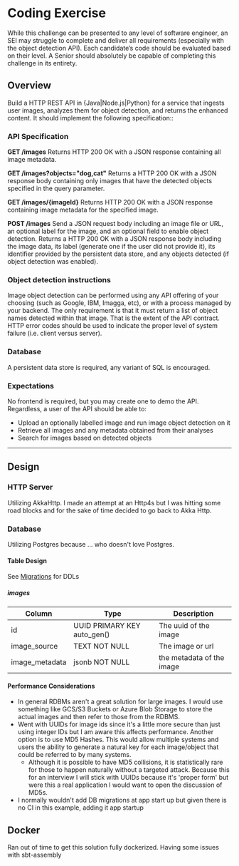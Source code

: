# Coding Exercise

While this challenge can be presented to any level of software engineer, an SEI may struggle to complete and deliver all requirements (especially
with the object detection API). Each candidate’s code should be evaluated based on their level. A Senior should absolutely be capable of
completing this challenge in its entirety.

## Overview
Build a HTTP REST API in {Java|Node.js|Python} for a service that ingests user images, analyzes them for object detection, and returns the
enhanced content. It should implement the following specification::

### API Specification

**GET /images**
Returns HTTP 200 OK with a JSON response containing all image metadata.

**GET /images?objects="dog,cat"**
Returns a HTTP 200 OK with a JSON response body containing only images that have the detected objects specified in the query
parameter.

**GET /images/{imageId}**
Returns HTTP 200 OK with a JSON response containing image metadata for the specified image.

**POST /images**
Send a JSON request body including an image file or URL, an optional label for the image, and an optional field to enable object
detection.
Returns a HTTP 200 OK with a JSON response body including the image data, its label (generate one if the user did not provide it), its
identifier provided by the persistent data store, and any objects detected (if object detection was enabled).

### Object detection instructions
Image object detection can be performed using any API offering of your choosing (such as Google, IBM, Imagga, etc), or with a process
managed by your backend. The only requirement is that it must return a list of object names detected within that image.
That is the extent of the API contract. HTTP error codes should be used to indicate the proper level of system failure (i.e. client versus server).

### Database
A persistent data store is required, any variant of SQL is encouraged.

### Expectations

No frontend is required, but you may create one to demo the API. Regardless, a user of the API should be able to:
  - Upload an optionally labelled image and run image object detection on it
  - Retrieve all images and any metadata obtained from their analyses
  - Search for images based on detected objects


------------------
 
## Design

### HTTP Server
Utilizing AkkaHttp. I made an attempt at an Http4s but I was hitting some road blocks and for the sake 
of time decided to go back to Akka Http.

### Database
Utilizing Postgres because ... who doesn't love Postgres.

#### Table Design

See [Migrations](api/src/main/resources/db/migration) for DDLs

##### images
| Column         | Type                        | Description               |
|----------------|-----------------------------|---------------------------|
| id             | UUID PRIMARY KEY auto_gen() | The uuid of the image     |
| image_source   | TEXT NOT NULL               | The image or url          |
| image_metadata | jsonb NOT NULL              | the metadata of the image |

#### Performance Considerations

  - In general RDBMs aren't a great solution for large images. I would use something like GCS/S3 Buckets or Azure Blob
    Storage to store the actual images and then refer to those from the RDBMS.
  - Went with UUIDs for image ids since it's a little more secure than just using integer IDs but I am aware this affects
     performance. Another option is to use MD5 Hashes. This would allow multiple systems and users the ability to generate
     a natural key for each image/object that could be referred to by many systems.
    - Although it is possible to have MD5 collisions, it is statistically rare for those to happen naturally 
      without a targeted attack. Because this for an interview I will stick with UUIDs because it's 'proper form' 
      but were this a real application I would want to open the discussion of MD5s.  
  - I normally wouldn't add DB migrations at app start up but given there is no CI in this example, adding it app startup

## Docker
Ran out of time to get this solution fully dockerized. Having some issues with sbt-assembly






